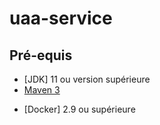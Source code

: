 # uaa-service

## Pré-equis
- [JDK] 11 ou version supérieure
- [Maven 3](https://maven.apache.org)
* [Docker] 2.9 ou supérieure

